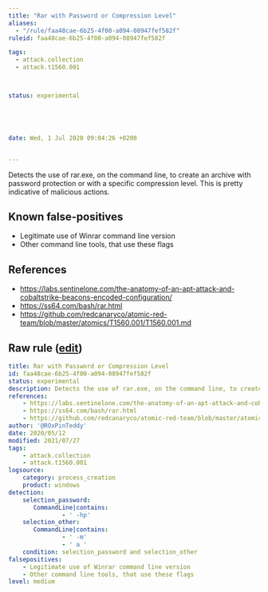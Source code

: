 ```yaml
---
title: "Rar with Password or Compression Level"
aliases:
  - "/rule/faa48cae-6b25-4f00-a094-08947fef582f"
ruleid: faa48cae-6b25-4f00-a094-08947fef582f

tags:
  - attack.collection
  - attack.t1560.001



status: experimental





date: Wed, 1 Jul 2020 09:04:26 +0200


---
```


Detects the use of rar.exe, on the command line, to create an archive with password protection or with a specific compression level. This is pretty indicative of malicious actions.

<!--more-->


## Known false-positives

* Legitimate use of Winrar command line version
* Other command line tools, that use these flags



## References

* https://labs.sentinelone.com/the-anatomy-of-an-apt-attack-and-cobaltstrike-beacons-encoded-configuration/
* https://ss64.com/bash/rar.html
* https://github.com/redcanaryco/atomic-red-team/blob/master/atomics/T1560.001/T1560.001.md


## Raw rule ([edit](https://github.com/SigmaHQ/sigma/edit/master/rules/windows/process_creation/proc_creation_win_susp_rar_flags.yml))
```yaml
title: Rar with Password or Compression Level 
id: faa48cae-6b25-4f00-a094-08947fef582f
status: experimental
description: Detects the use of rar.exe, on the command line, to create an archive with password protection or with a specific compression level. This is pretty indicative of malicious actions.
references:
    - https://labs.sentinelone.com/the-anatomy-of-an-apt-attack-and-cobaltstrike-beacons-encoded-configuration/
    - https://ss64.com/bash/rar.html
    - https://github.com/redcanaryco/atomic-red-team/blob/master/atomics/T1560.001/T1560.001.md
author: '@ROxPinTeddy'
date: 2020/05/12
modified: 2021/07/27
tags:
    - attack.collection
    - attack.t1560.001
logsource:
    category: process_creation
    product: windows
detection:
    selection_password:
       CommandLine|contains:
               - ' -hp'
    selection_other:
       CommandLine|contains:
               - ' -m'
               - ' a '
    condition: selection_password and selection_other
falsepositives:
    - Legitimate use of Winrar command line version
    - Other command line tools, that use these flags
level: medium
```
